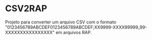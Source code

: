# CSV2RAP

Projeto para converter um arquivo CSV com o formato "0123456789ABCDEF0123456789ABCDEF;XX9999-XXXX99999_99-XXXXXXXXXXXXXXXX" em arquivos RAP.
